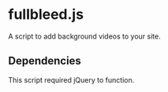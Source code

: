 # fullbleed.js
A script to add background videos to your site.

## Dependencies
This script required jQuery to function.
